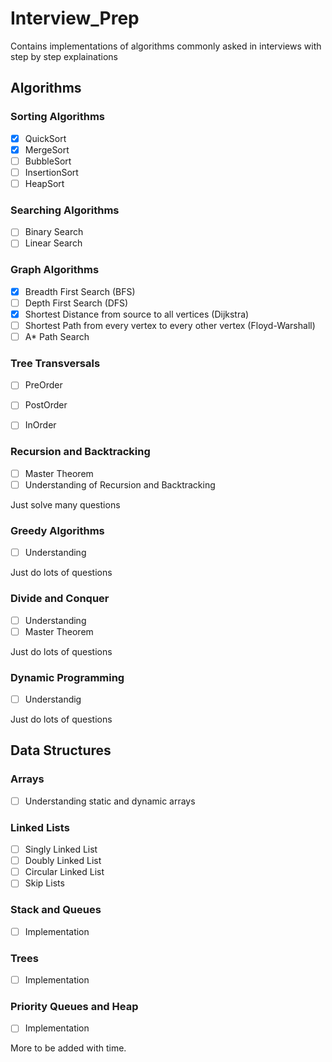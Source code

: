 # Interview_Prep
Contains implementations of algorithms commonly asked in interviews with step by step explainations


## Algorithms

### Sorting Algorithms
- [x] QuickSort 
- [x] MergeSort
- [ ] BubbleSort
- [ ] InsertionSort
- [ ] HeapSort

### Searching Algorithms
- [ ] Binary Search
- [ ] Linear Search

### Graph Algorithms
- [x] Breadth First Search (BFS)
- [ ] Depth First Search (DFS)
- [x] Shortest Distance from source to all vertices (Dijkstra)
- [ ] Shortest Path from every vertex to every other vertex (Floyd-Warshall)
- [ ] A\* Path Search

### Tree Transversals
 - [ ] PreOrder
 - [ ] PostOrder
 - [ ] InOrder
 

### Recursion and Backtracking

- [ ] Master Theorem
- [ ] Understanding of Recursion and Backtracking

Just solve many questions
 
### Greedy Algorithms
- [ ] Understanding
 
 Just do lots of questions
 
 
 ### Divide and Conquer
 - [ ] Understanding
 - [ ] Master Theorem
 
 Just do lots of questions
 
 ### Dynamic Programming
 - [ ] Understandig
 
 Just do lots of questions
 
 ## Data Structures
  
 ### Arrays
 - [ ] Understanding static and dynamic arrays
 
 ### Linked Lists
 - [ ] Singly Linked List
 - [ ] Doubly Linked List
 - [ ] Circular Linked List
 - [ ] Skip Lists
 
 ### Stack and Queues
 - [ ] Implementation
 
 ### Trees
 - [ ] Implementation
 
 ### Priority Queues and Heap
 - [ ] Implementation
 
 
 More to be added with time.
